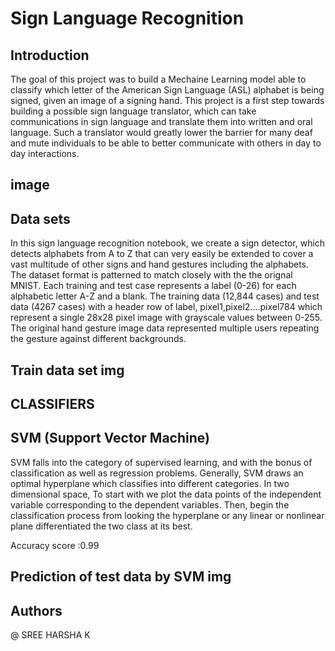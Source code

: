 
# Sign Language Recognition

## Introduction

 The goal of this project was to build a Mechaine Learning model able to classify which letter of the American Sign Language
(ASL) alphabet is being signed, given an image of a signing hand. This project is a first step towards building a
possible sign language translator, which can take communications in sign language and translate them into written
and oral language. Such a translator would greatly lower the barrier for many deaf and mute individuals to be able
to better communicate with others in day to day interactions.










## image

## Data sets
 In this sign language recognition notebook, we create a sign detector, which detects alphabets from A to Z that can very easily be extended to cover a vast multitude of other signs and hand gestures including the alphabets.
The dataset format is patterned to match closely with the the orignal MNIST. Each training and test case represents a label (0-26) for each alphabetic letter A-Z and a blank. The training data (12,844 cases) and test data (4267 cases) with a header row of label, pixel1,pixel2….pixel784 which represent a single 28x28 pixel image with grayscale values between 0-255. The original hand gesture image data represented multiple users repeating the gesture against different backgrounds. 


## Train data set img

## CLASSIFIERS
## SVM (Support Vector Machine)

SVM falls into the category of supervised learning, and with the bonus of classification as well as regression problems. Generally, SVM draws an optimal hyperplane which classifies into different categories. In two dimensional space, To start with we plot the data points of the independent variable corresponding to the dependent variables. Then, begin the classification process from looking the hyperplane or any linear or nonlinear plane differentiated the two class at its best.




Accuracy score :0.99 


## Prediction of test data by SVM img
## Authors

 @ SREE HARSHA K

